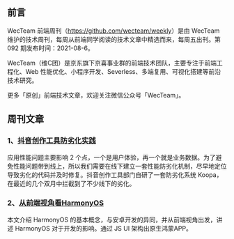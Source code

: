 ## 前言

WecTeam 前端周刊（<https://github.com/wecteam/weekly>）是由 WecTeam 维护的技术周刊，每周从前端同学阅读的技术文章中精选而来，每周五出刊。第 092 期发布时间：2021-08-6。

WecTeam（维C团）是京东旗下京喜事业群的前端技术团队，主要专注于前端工程化、Web 性能优化、小程序开发、Severless、多端复用、可视化搭建等前沿技术研究。

更多「原创」前端技术文章，欢迎关注微信公众号「WecTeam」。

## 周刊文章

### 1、[抖音创作工具防劣化实践](https://mp.weixin.qq.com/s/_c3y9KnbKS6VnqTb0AKRWg)

应用性能问题主要影响 2 个点，一个是用户体验，再一个就是业务数据。为了避免性能问题带到线上，所以我们需要在线下建立一套性能防劣化机制，尽早地定位导致劣化的代码并及时修复。抖音创作工具部门自研了一套防劣化系统 Koopa，在最近的几个双月中拦截到了不少线下的劣化。

### 2、[从前端视角看HarmonyOS](https://mp.weixin.qq.com/s/LHJCv5k4hyhsuiVJHf-5IQ)

本文介绍 HarmonyOS 的基本概念，与安卓开发的异同，并从前端视角出发，讲述 HarmonyOS 对于开发的影响。通过 JS UI 架构出原生鸿蒙APP。
